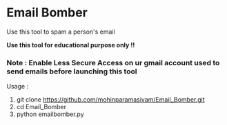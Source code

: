 # Email Bomber

Use this tool to spam a person's email

<b> Use this tool for educational purpose only !! </b>

<h3> Note : Enable Less Secure Access on ur gmail account used to send emails before launching this tool </h3>

Usage : 

1) git clone https://github.com/mohinparamasivam/Email_Bomber.git
2) cd Email_Bomber
3) python emailbomber.py


